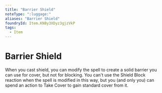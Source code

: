```yaml
---
title: "Barrier Shield"
noteType: ":luggage:"
aliases: "Barrier Shield"
foundryId: Item.KN8y3XDyz3gjzVkP
tags:
  - Item
---
```


# Barrier Shield

When you cast shield, you can modify the spell to create a solid barrier you can use for cover, but not for blocking. You can't use the Shield Block reaction when the spell is modified in this way, but you (and only you) can spend an action to Take Cover to gain standard cover from it.
